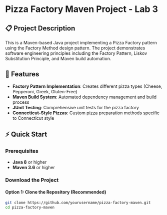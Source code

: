 # Pizza Factory Maven Project - Lab 3

## 📋 Project Description
This is a Maven-based Java project implementing a Pizza Factory pattern using the Factory Method design pattern. The project demonstrates software engineering principles including the Factory Pattern, Liskov Substitution Principle, and Maven build automation.

## 🎯 Features
- **Factory Pattern Implementation**: Creates different pizza types (Cheese, Pepperoni, Greek, Gluten-Free)
- **Maven Build System**: Automated dependency management and build process
- **JUnit Testing**: Comprehensive unit tests for the pizza factory
- **Connecticut-Style Pizzas**: Custom pizza preparation methods specific to Connecticut style

## ⚡ Quick Start

### Prerequisites
- **Java 8** or higher
- **Maven 3.6** or higher

### Download the Project

#### Option 1: Clone the Repository (Recommended)
```bash
git clone https://github.com/yourusername/pizza-factory-maven.git
cd pizza-factory-maven
